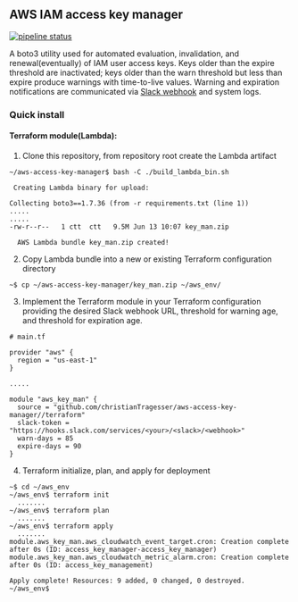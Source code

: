 ## AWS IAM access key manager
[![pipeline status](https://gitlab.com/christianTragesser/aws-access-key-manager/badges/master/pipeline.svg)](https://gitlab.com/christianTragesser/aws-access-key-manager/commits/master)

A boto3 utility used for automated evaluation, invalidation, and renewal(eventually) of IAM user access keys.  Keys older than the expire threshold are inactivated; keys older than the warn threshold but less than expire produce warnings with time-to-live values.  Warning and expiration notifications are communicated via [Slack webhook](https://api.slack.com/incoming-webhooks) and system logs.

### Quick install
#### Terraform module(Lambda):
1. Clone this repository, from repository root create the Lambda artifact
```
~/aws-access-key-manager$ bash -C ./build_lambda_bin.sh

 Creating Lambda binary for upload:

Collecting boto3==1.7.36 (from -r requirements.txt (line 1))
.....
.....
-rw-r--r--   1 ctt  ctt   9.5M Jun 13 10:07 key_man.zip

  AWS Lambda bundle key_man.zip created!
```
2. Copy Lambda bundle into a new or existing Terraform configuration directory
```
~$ cp ~/aws-access-key-manager/key_man.zip ~/aws_env/
```
3. Implement the Terraform module in your Terraform configuration providing the desired Slack webhook URL, threshold for warning age, and threshold for expiration age.
```
# main.tf

provider "aws" {
  region = "us-east-1"
}

.....

module "aws_key_man" {
  source = "github.com/christianTragesser/aws-access-key-manager//terraform"
  slack-token = "https://hooks.slack.com/services/<your>/<slack>/<webhook>"
  warn-days = 85
  expire-days = 90
}
```
4. Terraform initialize, plan, and apply for deployment
```
~$ cd ~/aws_env
~/aws_env$ terraform init
  .......
~/aws_env$ terraform plan
  .......
~/aws_env$ terraform apply
  .......
module.aws_key_man.aws_cloudwatch_event_target.cron: Creation complete after 0s (ID: access_key_manager-access_key_manager)
module.aws_key_man.aws_cloudwatch_metric_alarm.cron: Creation complete after 0s (ID: access_key_management)

Apply complete! Resources: 9 added, 0 changed, 0 destroyed.
~/aws_env$
```
